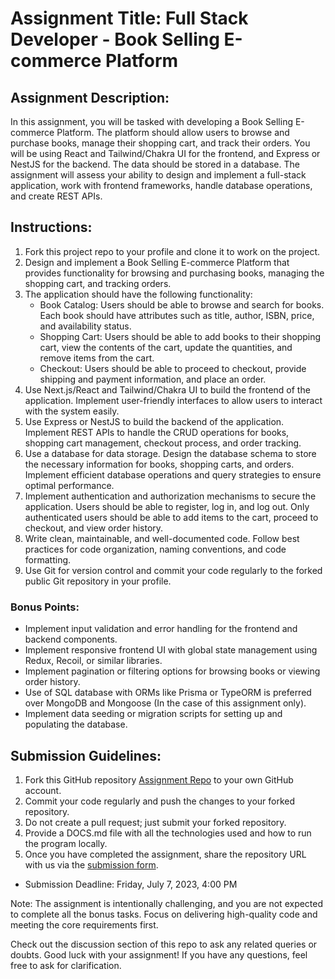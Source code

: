 # Assignment Title: Full Stack Developer - Book Selling E-commerce Platform

## Assignment Description:

In this assignment, you will be tasked with developing a Book Selling E-commerce Platform. The platform should allow users to browse and purchase books, manage their shopping cart, and track their orders. You will be using React and Tailwind/Chakra UI for the frontend, and Express or NestJS for the backend. The data should be stored in a database. The assignment will assess your ability to design and implement a full-stack application, work with frontend frameworks, handle database operations, and create REST APIs.

## Instructions:

1. Fork this project repo to your profile and clone it to work on the project.
2. Design and implement a Book Selling E-commerce Platform that provides functionality for browsing and purchasing books, managing the shopping cart, and tracking orders.
3. The application should have the following functionality:
   - Book Catalog: Users should be able to browse and search for books. Each book should have attributes such as title, author, ISBN, price, and availability status.
   - Shopping Cart: Users should be able to add books to their shopping cart, view the contents of the cart, update the quantities, and remove items from the cart.
   - Checkout: Users should be able to proceed to checkout, provide shipping and payment information, and place an order.
4. Use Next.js/React and Tailwind/Chakra UI to build the frontend of the application. Implement user-friendly interfaces to allow users to interact with the system easily.
5. Use Express or NestJS to build the backend of the application. Implement REST APIs to handle the CRUD operations for books, shopping cart management, checkout process, and order tracking.
6. Use a database for data storage. Design the database schema to store the necessary information for books, shopping carts, and orders. Implement efficient database operations and query strategies to ensure optimal performance.
7. Implement authentication and authorization mechanisms to secure the application. Users should be able to register, log in, and log out. Only authenticated users should be able to add items to the cart, proceed to checkout, and view order history.
8. Write clean, maintainable, and well-documented code. Follow best practices for code organization, naming conventions, and code formatting.
9. Use Git for version control and commit your code regularly to the forked public Git repository in your profile.

### Bonus Points:

- Implement input validation and error handling for the frontend and backend components.
- Implement responsive frontend UI with global state management using Redux, Recoil, or similar libraries.
- Implement pagination or filtering options for browsing books or viewing order history.
- Use of SQL database with ORMs like Prisma or TypeORM is preferred over MongoDB and Mongoose (In the case of this assignment only).
- Implement data seeding or migration scripts for setting up and populating the database.


## Submission Guidelines:

1. Fork this GitHub repository [Assignment Repo](https://github.com/internsathi/fullstack-assignment) to your own GitHub account.
2. Commit your code regularly and push the changes to your forked repository.
3. Do not create a pull request; just submit your forked repository.
4. Provide a DOCS.md file with all the technologies used and how to run the program locally.
5. Once you have completed the assignment, share the repository URL with us via the [submission form]([https://docs.google.com/forms/d/e/1FAIpQLSd49m7F_6oSXSI5RFQY_ps2CDQIt3i_iCqrPgzplbqIy8N4EA/viewform](https://forms.gle/bD7hvsp1K2sxSnsA9)).

- Submission Deadline: Friday, July 7, 2023, 4:00 PM 

Note: The assignment is intentionally challenging, and you are not expected to complete all the bonus tasks. Focus on delivering high-quality code and meeting the core requirements first.

Check out the discussion section of this repo to ask any related queries or doubts. Good luck with your assignment! If you have any questions, feel free to ask for clarification.
